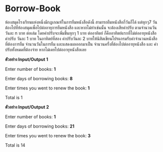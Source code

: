 # **Borrow-Book**
ห้องสมุดโรงเรียนแห่งหนึ่งมีกฎเกณฑ์ในการยืมหนังสือดังนี้ สามารถยืมหนังสือกี่วันก็ได้ แต่ทุกๆ7 วัน ต้องไปที่ห้องสมุดเพื่อไปต่ออายุการยืมหนังสือ และหากไม่ทำเช่นนั้น จะต้องเสียค่าปรับ ตามจำนวนวัน วันละ n บาท ต่อเล่ม โดยค่าปรับจะเพิ่มขึ้นทุกๆ 1 บาท ต่ออาทิตย์  ก็คืออาทิตย์แรกที่ไม่ต่ออายุหนังสือค่าปรับ วันละ 1 บาท ในอาทิตย์ที่สอง ค่าปรับวันละ 2 บาทให้นิสิตเขียนโปรแกรมรับค่าจำนวนหนังสือที่ต้องการยืม จำนวนวันในการยืม และแสดงผลออกมาเป็น จำนวนครั้งที่ต้องไปต่ออายุหนังสือ และ ค่าปรับทั้งหมดที่ต้องจ่าย หากไม่เคยไปต่ออายุหนังสือเลย 

**ตัวอย่าง Input/Output 1**

Enter number of books:  **1**

Enter days of borrowing books:  **8**

Enter times you went to renew the book: **1**

Total is 1

**ตัวอย่าง Input/Output 2**

Enter number of books:  **1**

Enter days of borrowing books:  **21**

Enter times you went to renew the book: **3**

Total is 14   

